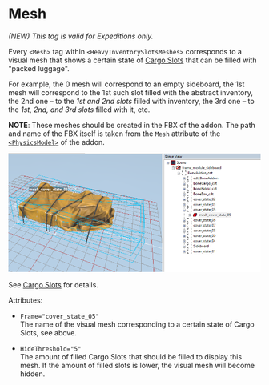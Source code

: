 # Mesh

*(NEW) This tag is valid for Expeditions only.*

Every `<Mesh>` tag within `<HeavyInventorySlotsMeshes>` corresponds to a visual mesh that shows a certain state of [Cargo Slots](./../../../../new_features/cargo_slots.md) that can be filled with "packed luggage".

For example, the 0 mesh will correspond to an empty sideboard, the 1st mesh will correspond to the 1st such slot filled with the abstract inventory, the 2nd one – to the *1st and 2nd slots* filled with inventory, the 3rd one – to the *1st, 2nd, and 3rd slots* filled with it, etc.

**NOTE**: These meshes should be created in the FBX of the addon. The path and name of the FBX itself is taken from the `Mesh` attribute of the [`<PhysicsModel>`](./../../physicsmodel/index.md) of the addon.  

![](./media/visual_mesh_for_5_slots_filled.png)

See [Cargo Slots](./../../../../new_features/cargo_slots.md) for details.

Attributes:

-   `Frame="cover_state_05"`  
    The name of the visual mesh corresponding to a certain state of Cargo Slots, see above.

-   `HideThreshold="5"`  
    The amount of filled Cargo Slots that should be filled to display this mesh. If the amount of filled slots is lower, the visual mesh will become hidden.
